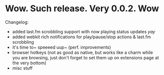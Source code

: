 # Wow. Such release. Very 0.0.2. Wow
Changelog:
* added last.fm scrobbling support with now playing status updates *yay*
* added webkit rich notifications for play/pause/stop actions & last.fm scrobbling
* it's time to~ speeeed uup~ (perf. improvements)
* browser hotkeys (not as good as native, but works like a charm while you are browsing, just don't forget to set them up on extensions page at the very bottom)
* misc stuff
